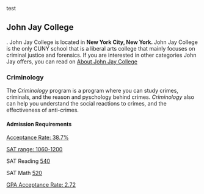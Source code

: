 test

<h2> <b> John Jay College </b> </h2>.
John Jay College is located in <b> New York City, New York. </b>
John Jay College is the only CUNY school that is a liberal arts college that mainly focuses on criminal justice and forensics. If you are interested in other categories John Jay offers, you can read on <a href="https://www.jjay.cuny.edu/about-john-jay" > About John Jay College </a>
<h3> <b> Criminology </b> </h3>
The <i>Criminology</i> program is a program where you can study crimes, criminals, and the reason and pyschology behind crimes. 
<i> Criminology </i> also can help you understand the social reactions to crimes, and the effectiveness of anti-crimes.
<h4> <a ref="https://www.collegesimply.com/colleges/new-york/cuny-john-jay-college-of-criminal-justice/admission/" > Admission Requirements </a> </h4>

<u> Acceptance Rate: 38.7% </u>

<u> SAT range: 1060-1200 </u>

SAT Reading <u> 540 </u> 

SAT Math <u> 520 </u>

<u> GPA Acceptance Rate: 2.72 </u>
